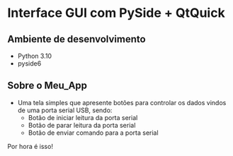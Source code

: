 # Interface GUI com PySide + QtQuick

## Ambiente de desenvolvimento

- Python 3.10
- pyside6

## Sobre o Meu_App

- Uma tela simples que apresente botões para controlar os dados vindos de uma porta serial USB, sendo:
  -  Botão de iniciar leitura da porta serial
  -  Botão de parar leitura da porta serial
  -  Botão de enviar comando para a porta serial

Por hora é isso!
